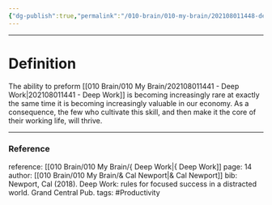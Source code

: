 ```yaml
---
{"dg-publish":true,"permalink":"/010-brain/010-my-brain/202108011448-deep-work-hypothesis/","created":"2021-08-01T14:48:50.000-04:00","updated":"2025-03-21T17:33:04.000-04:00"}
---
```


---

# Definition
The ability to preform [[010 Brain/010 My Brain/202108011441 - Deep Work\|202108011441 - Deep Work]] is becoming increasingly rare at exactly the same time it is becoming increasingly valuable in our economy. As a consequence, the few who cultivate this skill, and then make it the core of their working life, will thrive.

---

### Reference
reference: [[010 Brain/010 My Brain/{ Deep Work\|{ Deep Work]]
page: 14
author: [[010 Brain/010 My Brain/& Cal Newport\|& Cal Newport]]
bib: Newport, Cal (2018). Deep Work: rules for focused success in a distracted world. Grand Central Pub.
tags: #Productivity 